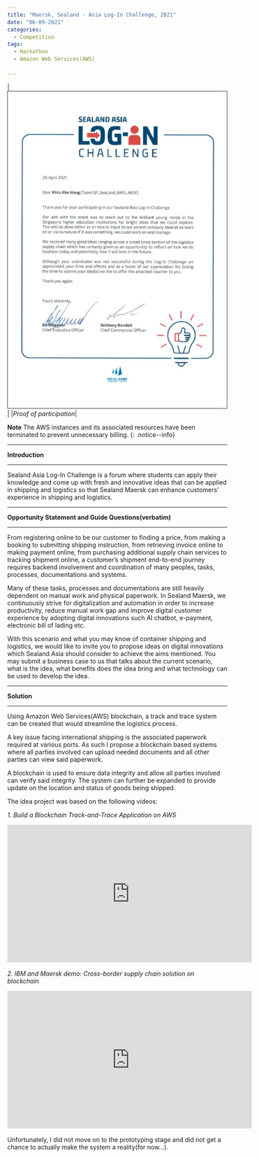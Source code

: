```yaml
---
title: "Maersk, Sealand - Asia Log-In Challenge, 2021"
date: "06-09-2021"
categories:
  - Competition
tags:
  - Hackathon
  - Amazon Web Services(AWS)

---
```


|![proof](/assets/images/Hackathon-SeaLand-2021/SeaLand-2021_cert.png)|
|<em>Proof of participation</em>|

**Note** The AWS instances and its associated resources have been terminated to prevent unnecessary billing.
{: .notice--info}

***

<strong>Introduction</strong>

***

Sealand Asia Log-In Challenge is a forum where students can apply their knowledge and come up with fresh and innovative ideas that can be applied in shipping and logistics so that Sealand Maersk can enhance customers’ experience in shipping and logistics. 

***

<strong>Opportunity Statement and Guide Questions(verbatim)</strong>

***

From registering online to be our customer to finding a price, from making a booking to submitting shipping instruction, from retrieving invoice online to making payment online, from purchasing additional supply chain services to tracking shipment online, a customer’s shipment end-to-end journey requires backend involvement and coordination of many peoples, tasks, processes, documentations and systems.

Many of these tasks, processes and documentations are still heavily dependent on manual work and physical paperwork. In Sealand Maersk, we continuously strive for digitalization and automation in order to increase productivity, reduce manual work gap and improve digital customer experience by adopting digital innovations such AI chatbot, e-payment, electronic bill of lading etc.

With this scenario and what you may know of container shipping and logistics, we would like to invite you to propose ideas on digital innovations which Sealand Asia should consider to achieve the aims mentioned. You may submit a business case to us that talks about the current scenario, what is the idea, what benefits does the idea bring and what technology can be used to develop the idea. 

***

<strong>Solution</strong>

***

Using Amazon Web Services(AWS) blockchain, a track and trace system can be created that would streamline the logistics process.

A key issue facing international shipping is the associated paperwork required at various ports. As such I propose a blockchain based systems where all parties involved can upload needed documents and all other parties can view said paperwork. 

A blockchain is used to ensure data integrity and allow all parties involved can verify said integrity. The system can further be expanded to provide update on the location and status of goods being shipped. 

The idea project was based on the following videos:

<em>1. Build a Blockchain Track-and-Trace Application on AWS</em>
<iframe width="560" height="315" src="https://www.youtube.com/embed/x-AjS-WuF2Q" title="YouTube video player" frameborder="0" allow="accelerometer; autoplay; clipboard-write; encrypted-media; gyroscope; picture-in-picture" allowfullscreen></iframe>


<em>2. IBM and Maersk demo: Cross-border supply chain solution on blockchain</em>
<iframe width="560" height="315" src="https://www.youtube.com/embed/tdhpYQCWnCw" title="YouTube video player" frameborder="0" allow="accelerometer; autoplay; clipboard-write; encrypted-media; gyroscope; picture-in-picture" allowfullscreen></iframe>

Unfortunately, I did not move on to the prototyping stage and did not get a chance to actually make the system a reality(for now...).